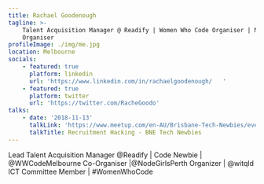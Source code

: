 ```yaml
---
title: Rachael Goodenough
tagline: >-
    Talent Acquisition Manager @ Readify | Women Who Code Organiser | Node Girls
    Organiser
profileImage: ./img/me.jpg
location: Melbourne
socials:
    - featured: true
      platform: linkedin
      url: 'https://www.linkedin.com/in/rachaelgoodenough/   '
    - featured: true
      platform: twitter
      url: 'https://twitter.com/RacheGoodo'
talks:
    - date: '2018-11-13'
      talkLink: 'https://www.meetup.com/en-AU/Brisbane-Tech-Newbies/events/gwddfpyxfbcc/'
      talkTitle: Recruitment Hacking - BNE Tech Newbies
---
```


Lead Talent Acquisition Manager @Readify | Code Newbie | @WWCodeMelbourne Co-Organiser |@NodeGirlsPerth Organizer | @witqld ICT Committee Member | #WomenWhoCode
